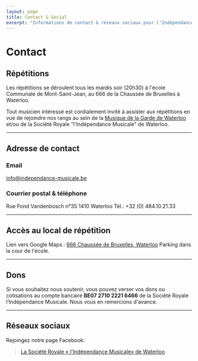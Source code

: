 ```yaml
---
layout: page
title: Contact & Social
excerpt: "Informations de contact & réseaux sociaux pour l'Indépendance Musicale de Waterloo"
---
```


# Contact

## Répétitions
Les répétitions se déroulent tous les mardis soir (20h30) à l'école Communale de Mont-Saint-Jean, au 666 de la Chaussée de Bruxelles à Waterloo.

Tout musicien intéressé est cordialement invité à assister aux répétitions en vue de rejoindre nos rangs au sein de la [Musique de la Garde de Waterloo](http://www.lamusiquedelagarde.be) et/ou de la Société Royale "l'Indépendance Musicale" de Waterloo.

---

## Adresse de contact

### Email
info@independance-musicale.be

### Courrier postal & téléphone
Rue Fond Vandenbosch n°35 1410 Waterloo
Tél.: +32 (0) 484.10.21.33

---

## Accès au local de répétition
Lien vers Google Maps : [666 Chaussée de Bruxelles, Waterloo](http://maps.google.be/maps?f=q&source=s_q&hl=fr&geocode=&q=666+Chauss%C3%A9e+de+Bruxelles,+Waterloo,+R%C3%A9gion+Wallonne&sll=50.696214,4.402948&sspn=0.008454,0.022724&ie=UTF8&hq=&hnear=Chauss%C3%A9e+de+Bruxelles+666,+Waterloo+1410+Waterloo,+Brabant+Wallon,+R%C3%A9gion+Wallonne&ll=50.69643,4.402771&spn=0.008454,0.022724&z=16) Parking dans la cour de l'école.

---

## Dons
Si vous souhaitez nous soutenir, vous pouvez verser vos dons ou cotisations au compte bancaire **BE07 2710 2221 6466** de la Société Royale l’Indépendance Musicale. Nous vous en remercions d'avance.

---

## Réseaux sociaux
Rejoingez notre page Facebook:
<div class="fb-page" data-href="https://www.facebook.com/IndependanceWaterloo" data-tabs="timeline" data-small-header="false" data-adapt-container-width="true" data-hide-cover="false" data-show-facepile="true"><blockquote cite="https://www.facebook.com/IndependanceWaterloo" class="fb-xfbml-parse-ignore"><a href="https://www.facebook.com/IndependanceWaterloo">La Société Royale « l&#039;Indépendance Musicale» de Waterloo</a></blockquote></div>

